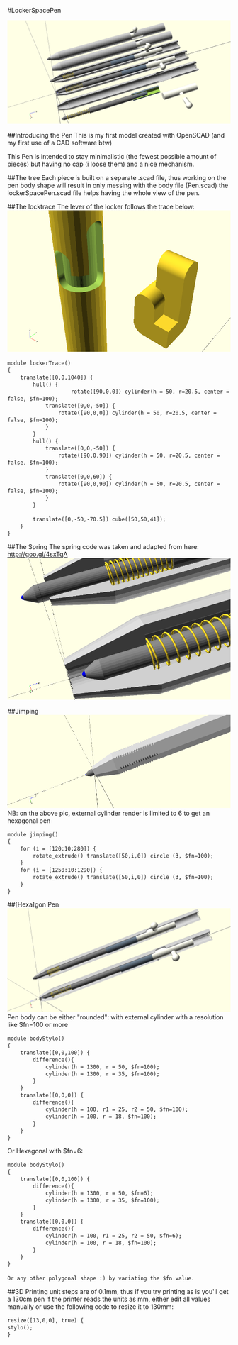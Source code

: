 #LockerSpacePen

![Preview](./rendering/LockerSpacePen-full-rendering.png "full LockerSpacePen preview")

##Introducing the Pen
This is my first model created with OpenSCAD (and my first use of a CAD software btw)

This Pen is intended to stay minimalistic (the fewest possible amount of pieces) but having no cap (i loose them) and a nice mechanism.

##The tree
Each piece is built on a separate .scad file, thus working on the pen body shape will result in only messing with the body file (Pen.scad)
the lockerSpacePen.scad file helps having the whole view of the pen.

##The locktrace
The lever of the locker follows the trace below:
![Preview-trace](./rendering/lockTrace.png "lever trace")
```
module lockerTrace()
{
	translate([0,0,1040]) {
		hull() {
					rotate([90,0,0]) cylinder(h = 50, r=20.5, center = false, $fn=100);
			translate([0,0,-50]) {
				rotate([90,0,0]) cylinder(h = 50, r=20.5, center = false, $fn=100);
			}
		}
		hull() {
			translate([0,0,-50]) {
				rotate([90,0,90]) cylinder(h = 50, r=20.5, center = false, $fn=100);
			}
			translate([0,0,60]) {
				rotate([90,0,90]) cylinder(h = 50, r=20.5, center = false, $fn=100);
			}
		}

		translate([0,-50,-70.5]) cube([50,50,41]);
	}
}

```

##The Spring
The spring code was taken and adapted from here: http://goo.gl/4sxTqA
![Preview-spring](./rendering/point-spring.png "lever trace")


##Jimping
![Preview-jimping](./rendering/hexagon-pen.png "hexagon LockerSpacePen preview")
NB: on the above pic, external cylinder render is limited to 6 to get an hexagonal pen
```
module jimping()
{
	for (i = [120:10:280]) {
		rotate_extrude() translate([50,i,0]) circle (3, $fn=100);
	}
	for (i = [1250:10:1290]) {
		rotate_extrude() translate([50,i,0]) circle (3, $fn=100);
	}
}
```
##[Hexa]gon Pen
![Preview-hexagon](./rendering/hexagon-pen-splited.png "hexagon LockerSpacePen preview")
Pen body can be either "rounded": with external cylinder with a resolution like $fn=100 or more
```
module bodyStylo()
{
	translate([0,0,100]) {
		difference(){
			cylinder(h = 1300, r = 50, $fn=100);
			cylinder(h = 1300, r = 35, $fn=100);
		}
	}
	translate([0,0,0]) {
		difference(){
			cylinder(h = 100, r1 = 25, r2 = 50, $fn=100);
			cylinder(h = 100, r = 18, $fn=100);
		}
	}
}
```

Or Hexagonal with $fn=6:
```
module bodyStylo()
{
	translate([0,0,100]) {
		difference(){
			cylinder(h = 1300, r = 50, $fn=6);
			cylinder(h = 1300, r = 35, $fn=100);
		}
	}
	translate([0,0,0]) {
		difference(){
			cylinder(h = 100, r1 = 25, r2 = 50, $fn=6);
			cylinder(h = 100, r = 18, $fn=100);
		}
	}
}

Or any other polygonal shape :) by variating the $fn value.
```

##3D Printing
unit steps are of 0.1mm, thus if you try printing as is you'll get a 130cm pen if the printer reads the units as mm, either edit all values manually or use the following code to resize it to 130mm:
```
resize([13,0,0], true) {
stylo();
}
``` 


